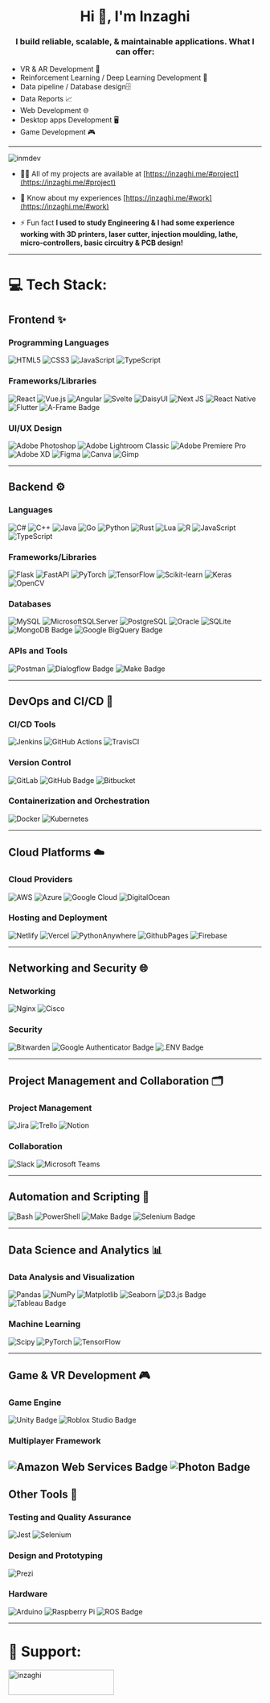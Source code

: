 <h1 align="center">Hi 👋, I'm Inzaghi</h1>
<h3 align="center">I build reliable, scalable, & maintainable applications. What I can offer:</h3>

- VR & AR Development 🥽
- Reinforcement Learning / Deep Learning Development 🤖
- Data pipeline / Database design🗄️
- Data Reports 📈
- Web Development 🌐
- Desktop apps Development 🖥️
- Game Development 🎮

--- 
<p align="left"> <img src="https://komarev.com/ghpvc/?username=inmdev&label=Profile%20views&color=0e75b6&style=flat" alt="inmdev" /> </p>

- 👨‍💻 All of my projects are available at [https://inzaghi.me/#project](https://inzaghi.me/#project)

- 📄 Know about my experiences [https://inzaghi.me/#work](https://inzaghi.me/#work)

- ⚡ Fun fact **I used to study Engineering & I had some experience working with 3D printers, laser cutter, injection moulding, lathe, micro-controllers, basic circuitry & PCB design!**

--- 

# 💻 Tech Stack:


## **Frontend ✨**

### **Programming Languages**
![HTML5](https://img.shields.io/badge/html5-%23E34F26.svg?style=for-the-badge&logo=html5&logoColor=white)
![CSS3](https://img.shields.io/badge/css3-%231572B6.svg?style=for-the-badge&logo=css3&logoColor=white)
![JavaScript](https://img.shields.io/badge/javascript-%23F7DF1C.svg?style=for-the-badge&logo=javascript&logoColor=black)
![TypeScript](https://img.shields.io/badge/typescript-%23007ACC.svg?style=for-the-badge&logo=typescript&logoColor=white)

### **Frameworks/Libraries**
![React](https://img.shields.io/badge/react-%2320232a.svg?style=for-the-badge&logo=react&logoColor=%2361DAFB)
![Vue.js](https://img.shields.io/badge/vue.js-%2335495e.svg?style=for-the-badge&logo=vuedotjs&logoColor=%234FC08D)
![Angular](https://img.shields.io/badge/angular-%23DD0031.svg?style=for-the-badge&logo=angular&logoColor=white)
![Svelte](https://img.shields.io/badge/svelte-%23FF3E00.svg?style=for-the-badge&logo=svelte&logoColor=white)
![DaisyUI](https://img.shields.io/badge/daisyui-5A0EF8?style=for-the-badge&logo=daisyui&logoColor=white)
![Next JS](https://img.shields.io/badge/Next-black?style=for-the-badge&logo=next.js&logoColor=white)
![React Native](https://img.shields.io/badge/react_native-%2320232a.svg?style=for-the-badge&logo=react&logoColor=%2361DAFB)
![Flutter](https://img.shields.io/badge/Flutter-%2302569B.svg?style=for-the-badge&logo=Flutter&logoColor=white)
![A-Frame Badge](https://img.shields.io/badge/A--Frame-EF2D5E?logo=aframe&logoColor=fff&style=for-the-badge)

### **UI/UX Design**
![Adobe Photoshop](https://img.shields.io/badge/adobe%20photoshop-%2331A8FF.svg?style=for-the-badge&logo=adobe%20photoshop&logoColor=white)
![Adobe Lightroom Classic](https://img.shields.io/badge/Adobe%20Lightroom%20Classic-31A8FF.svg?style=for-the-badge&logo=Adobe%20Lightroom%20Classic&logoColor=white)
![Adobe Premiere Pro](https://img.shields.io/badge/Adobe%20Premiere%20Pro-9999FF.svg?style=for-the-badge&logo=Adobe%20Premiere%20Pro&logoColor=white)
![Adobe XD](https://img.shields.io/badge/Adobe%20XD-470137?style=for-the-badge&logo=Adobe%20XD&logoColor=#FF61F6)
![Figma](https://img.shields.io/badge/figma-%23F24E1E.svg?style=for-the-badge&logo=figma&logoColor=white)
![Canva](https://img.shields.io/badge/Canva-%2300C4CC.svg?style=for-the-badge&logo=Canva&logoColor=white)
![Gimp](https://img.shields.io/badge/Gimp-657D8B?style=for-the-badge&logo=gimp&logoColor=FFFFFF)

---

## **Backend ⚙️**

### **Languages**
![C#](https://img.shields.io/badge/c%23-%23239120.svg?style=for-the-badge&logo=csharp&logoColor=white)
![C++](https://img.shields.io/badge/c++-%2300599C.svg?style=for-the-badge&logo=c%2B%2B&logoColor=white)
![Java](https://img.shields.io/badge/java-%23ED8B00.svg?style=for-the-badge&logo=openjdk&logoColor=white)
![Go](https://img.shields.io/badge/go-%2300ADD8.svg?style=for-the-badge&logo=go&logoColor=white)
![Python](https://img.shields.io/badge/python-3670A0?style=for-the-badge&logo=python&logoColor=ffdd54)
![Rust](https://img.shields.io/badge/rust-%23000000.svg?style=for-the-badge&logo=rust&logoColor=white)
![Lua](https://img.shields.io/badge/lua-%232C2D72.svg?style=for-the-badge&logo=lua&logoColor=white)
![R](https://img.shields.io/badge/r-%23276DC3.svg?style=for-the-badge&logo=r&logoColor=white)
![JavaScript](https://img.shields.io/badge/javascript-%23F7DF1C.svg?style=for-the-badge&logo=javascript&logoColor=black)
![TypeScript](https://img.shields.io/badge/typescript-%23007ACC.svg?style=for-the-badge&logo=typescript&logoColor=white)

### **Frameworks/Libraries**
![Flask](https://img.shields.io/badge/flask-%23000.svg?style=for-the-badge&logo=flask&logoColor=white)
![FastAPI](https://img.shields.io/badge/FastAPI-005571?style=for-the-badge&logo=fastapi)
![PyTorch](https://img.shields.io/badge/PyTorch-%23EE4C2C.svg?style=for-the-badge&logo=PyTorch&logoColor=white)
![TensorFlow](https://img.shields.io/badge/TensorFlow-%23FF6F00.svg?style=for-the-badge&logo=TensorFlow&logoColor=white)
![Scikit-learn](https://img.shields.io/badge/scikit--learn-%23F7931E.svg?style=for-the-badge&logo=scikit-learn&logoColor=white)
![Keras](https://img.shields.io/badge/keras-%23D00000.svg?style=for-the-badge&logo=keras&logoColor=white)
![OpenCV](https://img.shields.io/badge/opencv-%23white.svg?style=for-the-badge&logo=opencv&logoColor=white)

### **Databases**
![MySQL](https://img.shields.io/badge/mysql-4479A1.svg?style=for-the-badge&logo=mysql&logoColor=white)
![MicrosoftSQLServer](https://img.shields.io/badge/Microsoft%20SQL%20Server-CC2927?style=for-the-badge&logo=microsoft%20sql%20server&logoColor=white)
![PostgreSQL](https://img.shields.io/badge/postgresql-%2332578f.svg?style=for-the-badge&logo=postgresql&logoColor=white)
![Oracle](https://img.shields.io/badge/Oracle-F80000?style=for-the-badge&logo=oracle&logoColor=white)
![SQLite](https://img.shields.io/badge/sqlite-%2307405e.svg?style=for-the-badge&logo=sqlite&logoColor=white)
![MongoDB Badge](https://img.shields.io/badge/MongoDB-47A248?logo=mongodb&logoColor=fff&style=for-the-badge)
![Google BigQuery Badge](https://img.shields.io/badge/Google%20BigQuery-669DF6?logo=googlebigquery&logoColor=fff&style=for-the-badge)
### **APIs and Tools**
![Postman](https://img.shields.io/badge/Postman-FF6C37?style=for-the-badge&logo=postman&logoColor=white)
![Dialogflow Badge](https://img.shields.io/badge/Dialogflow-FF9800?logo=dialogflow&logoColor=fff&style=for-the-badge)
![Make Badge](https://img.shields.io/badge/Make-6D00CC?logo=make&logoColor=fff&style=for-the-badge)

---

## **DevOps and CI/CD 🔧**

### **CI/CD Tools**
![Jenkins](https://img.shields.io/badge/jenkins-%232C5263.svg?style=for-the-badge&logo=jenkins&logoColor=white)
![GitHub Actions](https://img.shields.io/badge/github%20actions-%232671E5.svg?style=for-the-badge&logo=githubactions&logoColor=white)
![TravisCI](https://img.shields.io/badge/travis%20ci-%232B2F33.svg?style=for-the-badge&logo=travis&logoColor=white)

### **Version Control**
![GitLab](https://img.shields.io/badge/gitlab-%23181717.svg?style=for-the-badge&logo=gitlab&logoColor=white)
![GitHub Badge](https://img.shields.io/badge/GitHub-181717?logo=github&logoColor=fff&style=for-the-badge)
![Bitbucket](https://img.shields.io/badge/bitbucket-%230047B3.svg?style=for-the-badge&logo=bitbucket&logoColor=white)

### **Containerization and Orchestration**
![Docker](https://img.shields.io/badge/docker-%230db7ed.svg?style=for-the-badge&logo=docker&logoColor=white)
![Kubernetes](https://img.shields.io/badge/kubernetes-%23326ce5.svg?style=for-the-badge&logo=kubernetes&logoColor=white)

---

## **Cloud Platforms ☁️**

### **Cloud Providers**
![AWS](https://img.shields.io/badge/AWS-%23FF9900.svg?style=for-the-badge&logo=amazon-aws&logoColor=white)
![Azure](https://img.shields.io/badge/azure-%230072C6.svg?style=for-the-badge&logo=microsoftazure&logoColor=white)
![Google Cloud](https://img.shields.io/badge/GoogleCloud-%234285F4.svg?style=for-the-badge&logo=google-cloud&logoColor=white)
![DigitalOcean](https://img.shields.io/badge/DigitalOcean-%230167ff.svg?style=for-the-badge&logo=digitalOcean&logoColor=white)

### **Hosting and Deployment**
![Netlify](https://img.shields.io/badge/netlify-%23000000.svg?style=for-the-badge&logo=netlify&logoColor=#00C7B7)
![Vercel](https://img.shields.io/badge/vercel-%23000000.svg?style=for-the-badge&logo=vercel&logoColor=white)
![PythonAnywhere](https://img.shields.io/badge/pythonanywhere-%232F9FD7.svg?style=for-the-badge&logo=pythonanywhere&logoColor=151515)
![GithubPages](https://img.shields.io/badge/github%20pages-121013?style=for-the-badge&logo=github&logoColor=white)
![Firebase](https://img.shields.io/badge/firebase-%23039BE5.svg?style=for-the-badge&logo=firebase)

---

## **Networking and Security 🌐**

### **Networking**
![Nginx](https://img.shields.io/badge/nginx-%23009639.svg?style=for-the-badge&logo=nginx&logoColor=white)
![Cisco](https://img.shields.io/badge/cisco-%23049fd9.svg?style=for-the-badge&logo=cisco&logoColor=black)

### **Security**
![Bitwarden](https://img.shields.io/badge/bitwarden-%23175DDC.svg?style=for-the-badge&logo=bitwarden&logoColor=white)
![Google Authenticator Badge](https://img.shields.io/badge/Google%20Authenticator-4285F4?logo=googleauthenticator&logoColor=fff&style=for-the-badge)
![.ENV Badge](https://img.shields.io/badge/.ENV-ECD53F?logo=dotenv&logoColor=000&style=for-the-badge)

---

## **Project Management and Collaboration 🗂️**

### **Project Management**
![Jira](https://img.shields.io/badge/jira-%230A0FFF.svg?style=for-the-badge&logo=jira&logoColor=white)
![Trello](https://img.shields.io/badge/Trello-%23026AA7.svg?style=for-the-badge&logo=Trello&logoColor=white)
![Notion](https://img.shields.io/badge/Notion-%23000000.svg?style=for-the-badge&logo=notion&logoColor=white)

### **Collaboration**
![Slack](https://img.shields.io/badge/slack-%234A154B.svg?style=for-the-badge&logo=slack&logoColor=white)
![Microsoft Teams](https://img.shields.io/badge/microsoft%20teams-%23039BE5.svg?style=for-the-badge&logo=microsoftteams&logoColor=white)

---

## **Automation and Scripting 🤖**
![Bash](https://img.shields.io/badge/bash-%234EAA25.svg?style=for-the-badge&logo=gnu-bash&logoColor=white)
![PowerShell](https://img.shields.io/badge/PowerShell-%235C2D91.svg?style=for-the-badge&logo=powershell&logoColor=white)
![Make Badge](https://img.shields.io/badge/Make-6D00CC?logo=make&logoColor=fff&style=for-the-badge)
![Selenium Badge](https://img.shields.io/badge/Selenium-43B02A?logo=selenium&logoColor=fff&style=for-the-badge)

---

## **Data Science and Analytics 📊**

### **Data Analysis and Visualization**
![Pandas](https://img.shields.io/badge/pandas-%23150458.svg?style=for-the-badge&logo=pandas&logoColor=white)
![NumPy](https://img.shields.io/badge/numpy-%23013243.svg?style=for-the-badge&logo=numpy&logoColor=white)
![Matplotlib](https://img.shields.io/badge/Matplotlib-%23ffffff.svg?style=for-the-badge&logo=Matplotlib&logoColor=black)
![Seaborn](https://img.shields.io/badge/seaborn-%23F3C5E0.svg?style=for-the-badge&logo=seaborn&logoColor=white)
![D3.js Badge](https://img.shields.io/badge/D3.js-F9A03C?logo=d3dotjs&logoColor=fff&style=for-the-badge)
![Tableau Badge](https://img.shields.io/badge/Tableau-E97627?logo=tableau&logoColor=fff&style=for-the-badge)

### **Machine Learning**
![Scipy](https://img.shields.io/badge/SciPy-%230C55A5.svg?style=for-the-badge&logo=scipy&logoColor=%white)
![PyTorch](https://img.shields.io/badge/PyTorch-%23EE4C2C.svg?style=for-the-badge&logo=PyTorch&logoColor=white)
![TensorFlow](https://img.shields.io/badge/TensorFlow-%23FF6F00.svg?style=for-the-badge&logo=TensorFlow&logoColor=white)

---
## **Game & VR Development 🎮**

### **Game Engine**
![Unity Badge](https://img.shields.io/badge/Unity-FFF?logo=unity&logoColor=000&style=flat-square)
![Roblox Studio Badge](https://img.shields.io/badge/Roblox%20Studio-00A2FF?logo=robloxstudio&logoColor=fff&style=for-the-badge)

### **Multiplayer Framework**
![Amazon Web Services Badge](https://img.shields.io/badge/Amazon%20Web%20Services-232F3E?logo=amazonwebservices&logoColor=fff&style=for-the-badge)
![Photon Badge](https://img.shields.io/badge/Photon-004480?logo=photon&logoColor=fff&style=for-the-badge)
---

## **Other Tools 🧰**

### **Testing and Quality Assurance**
![Jest](https://img.shields.io/badge/jest-%23C21325.svg?style=for-the-badge&logo=jest&logoColor=white)
![Selenium](https://img.shields.io/badge/selenium-%234B4D55.svg?style=for-the-badge&logo=selenium&logoColor=white)

### **Design and Prototyping**
![Prezi](https://img.shields.io/badge/Prezi-%23000000.svg?style=for-the-badge&logo=Prezi&logoColor=white)

### **Hardware**
![Arduino](https://img.shields.io/badge/-Arduino-00979D?style=for-the-badge&logo=Arduino&logoColor=white)
![Raspberry Pi](https://img.shields.io/badge/-RaspberryPi-C51A4A?style=for-the-badge&logo=Raspberry-Pi)
![ROS Badge](https://img.shields.io/badge/ROS-22314E?logo=ros&logoColor=fff&style=for-the-badge)

---

# 💸 Support:
<p><a href="https://www.buymeacoffee.com/inzaghi"> <img align="left" src="https://cdn.buymeacoffee.com/buttons/v2/default-yellow.png" height="50" width="210" alt="inzaghi" /></a></p><br><br>
